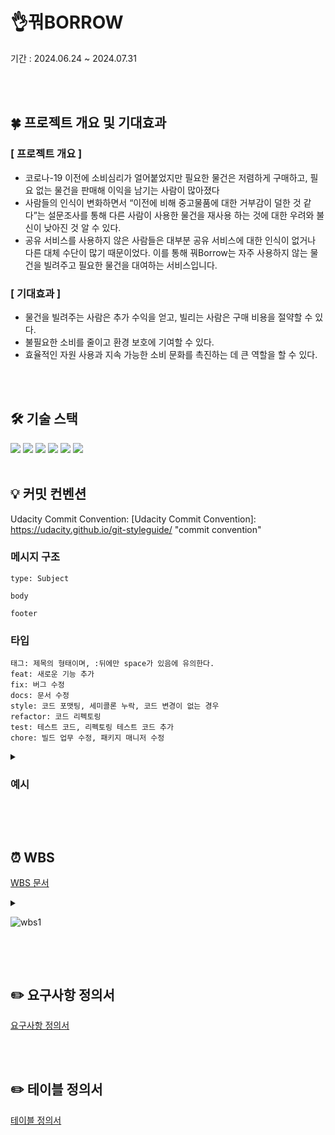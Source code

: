 # 👌꿔BORROW
기간 : 2024.06.24 ~ 2024.07.31

<br><br>

## 🍀 프로젝트 개요 및 기대효과
### [ 프로젝트 개요 ]
- 코로나-19 이전에 소비심리가 얼어붙었지만 필요한 물건은 저렴하게 구매하고, 필요 없는 물건을 판매해 이익을 남기는 사람이 많아졌다
- 사람들의 인식이 변화하면서 “이전에 비해 중고물품에 대한 거부감이 덜한 것 같다”는 설문조사를 통해 다른 사람이 사용한 물건을 재사용 하는 것에 대한 우려와 불신이 낮아진 것 알 수 있다.
- 공유 서비스를 사용하지 않은 사람들은 대부분 공유 서비스에 대한 인식이 없거나 다른 대체 수단이 많기 때문이었다. 이를 통해 꿔Borrow는 자주 사용하지 않는 물건을 빌려주고 필요한 물건을 대여하는 서비스입니다.

### [ 기대효과 ]
- 물건을 빌려주는 사람은 추가 수익을 얻고, 빌리는 사람은 구매 비용을 절약할 수 있다.
- 불필요한 소비를 줄이고 환경 보호에 기여할 수 있다.
- 효율적인 자원 사용과 지속 가능한 소비 문화를 촉진하는 데 큰 역할을 할 수 있다.

<br><br>

## 🛠️ 기술 스택
<img src="https://img.shields.io/badge/gradle-02303A?style=for-the-badge&logo=gradle&logoColor=white"> <img src="https://img.shields.io/badge/mysql-4479A1?style=for-the-badge&logo=mysql&logoColor=white"/> <img src="https://img.shields.io/badge/springboot-6DB33F?style=for-the-badge&logo=springboot&logoColor=white"/> <img src="https://img.shields.io/badge/java-007396?style=for-the-badge&logo=java&logoColor=white">
<img src="https://img.shields.io/badge/github-181717?style=for-the-badge&logo=github&logoColor=white"> <img src="https://img.shields.io/badge/git-F05032?style=for-the-badge&logo=git&logoColor=white">
<br><br>

## 💡 커밋 컨벤션
Udacity Commit Convention: [Udacity Commit Convention]: https://udacity.github.io/git-styleguide/ "commit convention"

### 메시지 구조
```
type: Subject

body

footer
```
### 타입

```
태그: 제목의 형태이며, :뒤에만 space가 있음에 유의한다.
feat: 새로운 기능 추가
fix: 버그 수정
docs: 문서 수정
style: 코드 포맷팅, 세미콜론 누락, 코드 변경이 없는 경우
refactor: 코드 리펙토링
test: 테스트 코드, 리펙토링 테스트 코드 추가
chore: 빌드 업무 수정, 패키지 매니저 수정
```

<details>
<summary><h3>예시</h3></summary>

```plaintext
feat: add user authentication feature

Implemented OAuth2 based authentication for users. This includes
login, logout, and session management. The feature uses Spring Security
and supports Google and Facebook OAuth2 providers.

Issue: #123
타입: feat (새로운 기능 추가)
변경 요약: 사용자 인증 기능 추가
상세 설명: OAuth2를 사용한 사용자 인증 기능을 구현했다는 설명. 로그인, 로그아웃, 세션 관리 등을 포함하며, Spring Security를 사용하고 Google과 Facebook OAuth2 제공자를 지원한다고 명시.
이슈 번호: #123 (해당 기능과 관련된 이슈 번호)
```
</details>

<br><br>

## ⏰ WBS
[WBS 문서](https://docs.google.com/spreadsheets/d/1a-3ZwOdtigPyTlqB04m4GaJN9n2l6s8l3Ynwk6f4-O4/edit?gid=1835326347#gid=1835326347)
<details>
  <summary>
    
  ![wbs1](https://github.com/user-attachments/assets/06618437-3814-415b-a477-7ba3ecdb93ec)

  </summary>
  
</details>

<br><br>

## ✏️ 요구사항 정의서
[요구사항 정의서](https://docs.google.com/spreadsheets/d/1de1OOTb09UcI2-DYKo18OVN5fab_uJpg2NqqRko5mMI/edit?gid=0#gid=0)

<br><br>

## ✏️ 테이블 정의서
[테이블 정의서](https://docs.google.com/spreadsheets/d/1HpUgxdZUnYgveYcR3vomIEtFS47pDpVH/edit?gid=1148402777#gid=1148402777)

